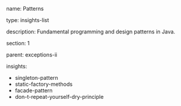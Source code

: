 name: Patterns

type: insights-list

description: Fundamental programming and design patterns in Java.

section: 1

parent: exceptions-ii

insights:
  - singleton-pattern
  - static-factory-methods
  - facade-pattern
  - don-t-repeat-yourself-dry-principle
